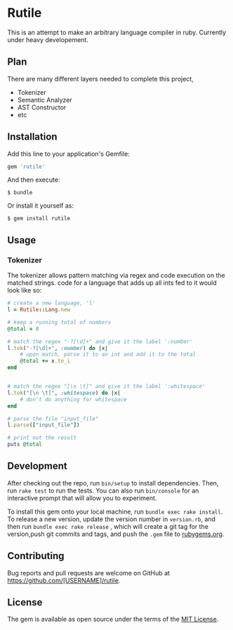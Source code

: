 # Rutile
This is an attempt to make an arbitrary language compiler in ruby.
Currently under heavy developement.

## Plan
There are many different layers needed to complete this project,
* Tokenizer  
* Semantic Analyzer  
* AST Constructor  
* etc  

## Installation

Add this line to your application's Gemfile:

```ruby
gem 'rutile'
```

And then execute:

    $ bundle

Or install it yourself as:

    $ gem install rutile

## Usage

### Tokenizer
The tokenizer allows pattern matching via regex and code execution
on the matched strings. code for a language that adds up all ints fed to it
would look like so:

```ruby
# create a new language, 'l'
l = Rutile::Lang.new

# keep a running total of numbers
@total = 0

# match the regex "-?[\d]+" and give it the label ':number'
l.tok("-?[\d]+", :number) do |x|
    # upon match, parse it to an int and add it to the total
    @total += x.to_i
end


# match the regex "[\n \t]" and give it the label ':whitespace'
l.tok("[\n \t]", :whitespace) do |x|
    # don't do anything for whitespace
end

# parse the file "input_file"
l.parse(["input_file"])

# print out the result
puts @total
```

## Development

After checking out the repo, run `bin/setup` to install dependencies. Then, run `rake test` to run the tests. You can also run `bin/console` for an interactive prompt that will allow you to experiment.

To install this gem onto your local machine, run `bundle exec rake install`. To release a new version, update the version number in `version.rb`, and then run
`bundle exec rake release`
, which will create a git tag for the version,push git commits and tags, and push the `.gem` file to [rubygems.org](https://rubygems.org).

## Contributing

Bug reports and pull requests are welcome on GitHub at https://github.com/[USERNAME]/rutile.

## License

The gem is available as open source under the terms of the [MIT License](https://opensource.org/licenses/MIT).
